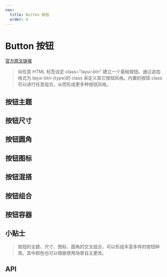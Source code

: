 ```yaml
---
nav:
  title: Button 按钮
  order: 4
---
```


# Button 按钮

[官方原文链接](https://layui.dev/docs/2/button/)

> 向任意 HTML 标签设定 class="layui-btn" 建立一个基础按钮。通过追加格式为 layui-btn-{type}的 class 来定义其它按钮风格。内置的按钮 class 可以进行任意组合，从而形成更多种按钮风格。

## 按钮主题

<code src="./_examples/btn-theme.tsx"></code>

## 按钮尺寸

<code src="./_examples/btn-size.tsx"></code>

## 按钮圆角

<code src="./_examples/btn-radius.tsx"></code>

## 按钮图标

<code src="./_examples/btn-icon.tsx"></code>

## 按钮混搭

<code src="./_examples/btn-mashup.tsx"></code>

## 按钮组合

<code src="./_examples/btn-group.tsx"></code>

## 按钮容器

<code src="./_examples/btn-container.tsx"></code>

## 小贴士

> 按钮的主题、尺寸、图标、圆角的交叉组合，可以形成丰富多样的按钮种类。其中颜色也可以根据使用场景自主更改。

## API

<API id="Button"></API>
